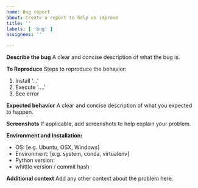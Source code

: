 ```yaml
---
name: Bug report
about: Create a report to help us improve
title: ''
labels: [ 'bug' ]
assignees: ''

---
```


**Describe the bug**
A clear and concise description of what the bug is.

**To Reproduce**
Steps to reproduce the behavior:

1. Install '...'
2. Execute '....'
3. See error

**Expected behavior**
A clear and concise description of what you expected to happen.

**Screenshots**
If applicable, add screenshots to help explain your problem.

**Environment and Installation:**

- OS: [e.g. Ubuntu, OSX, Windows]
- Environment: [e.g. system, conda, virtualenv]
- Python version:
- whittle version / commit hash

**Additional context**
Add any other context about the problem here.